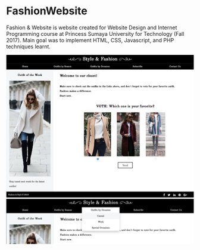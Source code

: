 # FashionWebsite

Fashion & Website is website created for Website Design and Internet Programming course at Princess Sumaya University for Technology (Fall 2017).
Main goal was to implement HTML, CSS, Javascript, and PHP techniques learnt.

![Fashion & Style 1](https://github.com/rimaalfreihat/FashionWebsite/blob/main/WebsiteScreenshots/Fashion%20%26%20Style%201.png)
![Fashion & Style 1.3](https://github.com/rimaalfreihat/FashionWebsite/blob/main/WebsiteScreenshots/Fashion%20%26%20Style%201.3.png)
